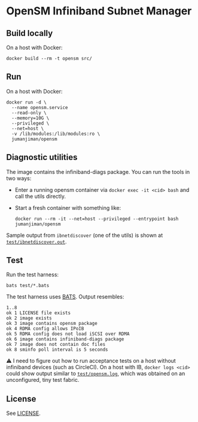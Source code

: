 OpenSM Infiniband Subnet Manager
================================


Build locally
-------------

On a host with Docker:

    docker build --rm -t opensm src/


Run
---

On a host with Docker:

    docker run -d \
      --name opensm.service
      --read-only \
      --memory=10G \
      --privileged \
      --net=host \
      -v /lib/modules:/lib/modules:ro \
      jumanjiman/opensm


Diagnostic utilities
--------------------

The image contains the infiniband-diags package.
You can run the tools in two ways:

* Enter a running opensm container via `docker exec -it <cid> bash`
  and call the utils directly.

* Start a fresh container with something like:

  ```
  docker run --rm -it --net=host --privileged --entrypoint bash jumanjiman/opensm
  ```

Sample output from `ibnetdiscover` (one of the utils) is shown at
[`test/ibnetdiscover.out`](test/ibnetdiscover.out).


Test
----

Run the test harness:

    bats test/*.bats

The test harness uses [BATS](https://github.com/sstephenson/bats).
Output resembles:

    1..8
    ok 1 LICENSE file exists
    ok 2 image exists
    ok 3 image contains opensm package
    ok 4 RDMA config allows IPoIB
    ok 5 RDMA config does not load iSCSI over RDMA
    ok 6 image contains infiniband-diags package
    ok 7 image does not contain doc files
    ok 8 sminfo poll interval is 5 seconds

:warning: I need to figure out how to run acceptance tests
on a host without infiniband devices (such as CircleCI).
On a host with IB, `docker logs <cid>` could show output
similar to [`test/opensm.log`](test/opensm.log), which was
obtained on an unconfigured, tiny test fabric.


License
-------

See [LICENSE](LICENSE).
